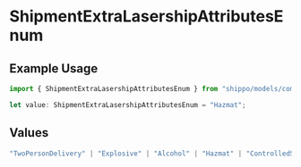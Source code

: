 # ShipmentExtraLasershipAttributesEnum

## Example Usage

```typescript
import { ShipmentExtraLasershipAttributesEnum } from "shippo/models/components";

let value: ShipmentExtraLasershipAttributesEnum = "Hazmat";
```

## Values

```typescript
"TwoPersonDelivery" | "Explosive" | "Alcohol" | "Hazmat" | "ControlledSubstance" | "Refrigerated" | "DryIce" | "Perishable" | "NoRTS"
```